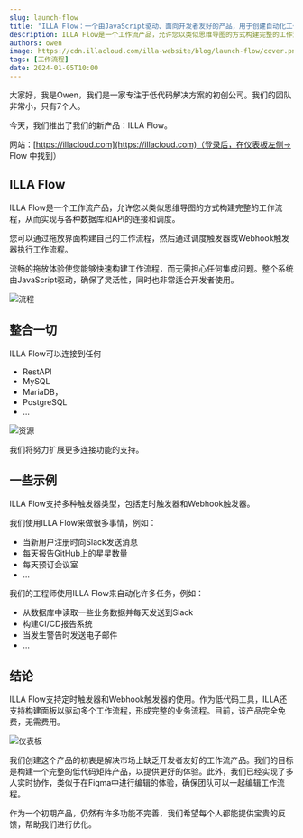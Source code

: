 ```yaml
---
slug: launch-flow
title: "ILLA Flow：一个由JavaScript驱动、面向开发者友好的产品，用于创建自动化工作流程"
description: ILLA Flow是一个工作流产品，允许您以类似思维导图的方式构建完整的工作流程，从而实现与各种数据库和API的连接和调度。
authors: owen
image: https://cdn.illacloud.com/illa-website/blog/launch-flow/cover.png
tags: [工作流程]
date: 2024-01-05T10:00
---
```


大家好，我是Owen，我们是一家专注于低代码解决方案的初创公司。我们的团队非常小，只有7个人。

今天，我们推出了我们的新产品：ILLA Flow。

网站：[https://illacloud.com](https://illacloud.com)（登录后，在仪表板左侧-> Flow 中找到）

## ILLA Flow

ILLA Flow是一个工作流产品，允许您以类似思维导图的方式构建完整的工作流程，从而实现与各种数据库和API的连接和调度。

您可以通过拖放界面构建自己的工作流程，然后通过调度触发器或Webhook触发器执行工作流程。

流畅的拖放体验使您能够快速构建工作流程，而无需担心任何集成问题。整个系统由JavaScript驱动，确保了灵活性，同时也非常适合开发者使用。

![流程](https://cdn.illacloud.com/illa-website/blog/launch-flow/flow.jpeg)

## 整合一切

ILLA Flow可以连接到任何
- RestAPI
- MySQL
- MariaDB，
- PostgreSQL
- ...

![资源](https://cdn.illacloud.com/illa-website/blog/launch-flow/resource.jpeg)

我们将努力扩展更多连接功能的支持。

## 一些示例

ILLA Flow支持多种触发器类型，包括定时触发器和Webhook触发器。

我们使用ILLA Flow来做很多事情，例如：

- 当新用户注册时向Slack发送消息
- 每天报告GitHub上的星星数量
- 每天预订会议室
- ...

我们的工程师使用ILLA Flow来自动化许多任务，例如：

- 从数据库中读取一些业务数据并每天发送到Slack
- 构建CI/CD报告系统
- 当发生警告时发送电子邮件
- ...

## 结论

ILLA Flow支持定时触发器和Webhook触发器的使用。作为低代码工具，ILLA还支持构建面板以驱动多个工作流程，形成完整的业务流程。目前，该产品完全免费，无需费用。

![仪表板](https://cdn.illacloud.com/illa-website/blog/launch-flow/dashboard.jpeg)

我们创建这个产品的初衷是解决市场上缺乏开发者友好的工作流产品。我们的目标是构建一个完整的低代码矩阵产品，以提供更好的体验。此外，我们已经实现了多人实时协作，类似于在Figma中进行编辑的体验，确保团队可以一起编辑工作流程。

作为一个初期产品，仍然有许多功能不完善，我们希望每个人都能提供宝贵的反馈，帮助我们进行优化。
